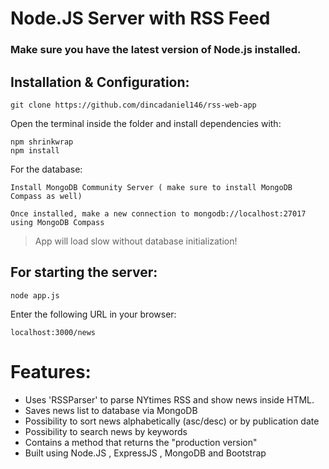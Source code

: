 # Node.JS Server with RSS Feed
### Make sure you have the latest version of Node.js installed.
## Installation & Configuration:
```
git clone https://github.com/dincadaniel146/rss-web-app
```
Open the terminal inside the folder and install dependencies with:
```
npm shrinkwrap
npm install
```
For the database:
```
Install MongoDB Community Server ( make sure to install MongoDB Compass as well)
```
```
Once installed, make a new connection to mongodb://localhost:27017 using MongoDB Compass
```
>App will load slow without database initialization!

## For starting the server:
```
node app.js
```
Enter the following URL in your browser:
```
localhost:3000/news
```






# Features:
- Uses 'RSSParser' to parse NYtimes RSS and show news inside HTML.
- Saves news list to database via MongoDB
- Possibility to sort news alphabetically (asc/desc) or by publication date
- Possibility to search news by keywords
- Contains a method that returns the "production version"
- Built using Node.JS , ExpressJS , MongoDB and Bootstrap
